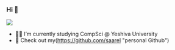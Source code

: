 ### Hi 👋


![](https://i.imgur.com/7kfjZya.gif)





- 👨‍🎓 I’m currently studying CompSci @ Yeshiva University
- 🔭 Check out my(https://github.com/saarel "personal Github")

